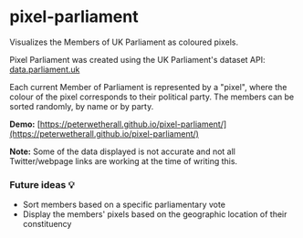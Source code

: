# pixel-parliament
Visualizes the Members of UK Parliament as coloured pixels.

Pixel Parliament was created using the UK Parliament's dataset API: [data.parliament.uk](http://www.data.parliament.uk/)

Each current Member of Parliament is represented by a "pixel", where the colour of the pixel corresponds to their political party.
The members can be sorted randomly, by name or by party.

**Demo:** [https://peterwetherall.github.io/pixel-parliament/](https://peterwetherall.github.io/pixel-parliament/)

**Note:** Some of the data displayed is not accurate and not all Twitter/webpage links are working at the time of writing this.

### Future ideas 💡

- Sort members based on a specific parliamentary vote
- Display the members' pixels based on the geographic location of their constituency
